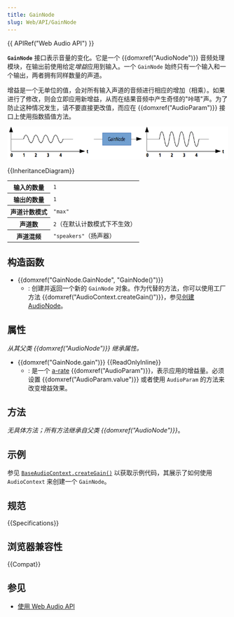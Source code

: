 ```yaml
---
title: GainNode
slug: Web/API/GainNode
---
```


{{ APIRef("Web Audio API") }}

**`GainNode`** 接口表示音量的变化。它是一个 {{domxref("AudioNode")}} 音频处理模块，在输出前使用给定*增益*应用到输入。一个 `GainNode` 始终只有一个输入和一个输出，两者拥有同样数量的声道。

增益是一个无单位的值，会对所有输入声道的音频进行相应的增加（相乘）。如果进行了修改，则会立即应用新增益，从而在结果音频中产生奇怪的"咔嗒"声。为了防止这种情况发生，请不要直接更改值，而应在 {{domxref("AudioParam")}} 接口上使用指数插值方法。

![The GainNode is increasing the gain of the output.](webaudiogainnode.png)

{{InheritanceDiagram}}

<table class="properties">
  <tbody>
    <tr>
      <th scope="row">输入的数量</th>
      <td><code>1</code></td>
    </tr>
    <tr>
      <th scope="row">输出的数量</th>
      <td><code>1</code></td>
    </tr>
    <tr>
      <th scope="row">声道计数模式</th>
      <td><code>"max"</code></td>
    </tr>
    <tr>
      <th scope="row">声道数</th>
      <td><code>2</code>（在默认计数模式下不生效）</td>
    </tr>
    <tr>
      <th scope="row">声道混频</th>
      <td><code>"speakers"</code>（扬声器）</td>
    </tr>
  </tbody>
</table>

## 构造函数

- {{domxref("GainNode.GainNode", "GainNode()")}}
  - : 创建并返回一个新的 `GainNode` 对象。作为代替的方法，你可以使用工厂方法 {{domxref("AudioContext.createGain()")}}，参见[创建 AudioNode](/zh-CN/docs/Web/API/AudioNode#creating_an_audionode)。

## 属性

_从其父类 {{domxref("AudioNode")}} 继承属性。_

- {{domxref("GainNode.gain")}} {{ReadOnlyInline}}
  - : 是一个 [a-rate](/zh-CN/docs/Web/API/AudioParam#a-rate) {{domxref("AudioParam")}}，表示应用的增益量。必须设置 {{domxref("AudioParam.value")}} 或者使用 `AudioParam` 的方法来改变增益效果。

## 方法

_无具体方法；所有方法继承自父类 {{domxref("AudioNode")}}_。

## 示例

参见 [`BaseAudioContext.createGain()`](/zh-CN/docs/Web/API/BaseAudioContext/createGain#示例) 以获取示例代码，其展示了如何使用 `AudioContext` 来创建一个 `GainNode`。

## 规范

{{Specifications}}

## 浏览器兼容性

{{Compat}}

## 参见

- [使用 Web Audio API](/zh-CN/docs/Web/API/Web_Audio_API/Using_Web_Audio_API)
